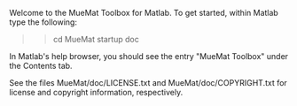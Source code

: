 Welcome to the MueMat Toolbox for Matlab.  To get started, within Matlab type
the following:

>> cd MueMat
>> startup
>> doc

In Matlab's help browser, you should see the entry "MueMat Toolbox" under the
Contents tab.

See the files MueMat/doc/LICENSE.txt and MueMat/doc/COPYRIGHT.txt for license and copyright information,
respectively.

